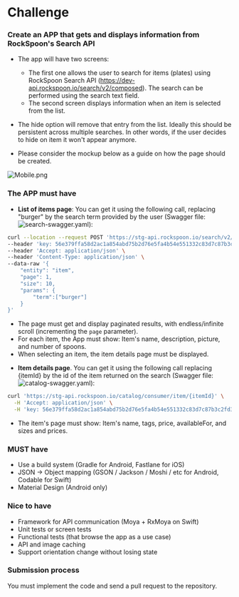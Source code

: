 # Challenge


### Create an APP that gets and displays information from RockSpoon's Search API

- The app will have two screens:
  - The first one allows the user to search for items (plates) using RockSpoon Search API (https://dev-api.rockspoon.io/search/v2/composed). The search can be performed using the search text field. 
  - The second screen displays information when an item is selected from the list.


- The hide option will remove that entry from the list. Ideally this should be persistent across multiple searches. In other words, if the user decides to hide on item it won't appear anymore. 
- Please consider the mockup below as a guide on how the page should be created.


![Mobile.png](https://github.com/spoonrocker/cart-mobile-template/blob/main/Mobile.png)

### **The APP must have** ###

* __List of items page__: You can get it using the following call, replacing "burger" by the search term provided by the user (Swagger file: ![search-swagger.yaml](https://github.com/spoonrocker/cart-mobile-template/blob/main/search-swagger.yaml)):

```sh
curl --location --request POST 'https://stg-api.rockspoon.io/search/v2/composed' \
--header 'key: 56e379ffa58d2ac1a854abd75b2d76e5fa4b54e551332c83d7c87b3c2fd3caeada916dc330bab3cde7e72114874666cb6e94bd5c6e2b54fd1fbb41a99a9b85d7a3be2e2b1f8e5ba7ed75fbd170d0efaefe61d9b851815771d55048a53ebe34e0' \
--header 'Accept: application/json' \
--header 'Content-Type: application/json' \
--data-raw '{ 
    "entity": "item",
    "page": 1,
    "size": 10,
    "params": {
        "term":["burger"]
    }
}'
```

* The page must get and display paginated results, with endless/infinite scroll (incrementing the `page` parameter).
* For each item, the App must show: Item's name, description, picture, and number of spoons.
* When selecting an item, the item details page must be displayed.
   
  
- __Item details page__. You can get it using the following call replacing {itemId} by the id of the item returned on the search (Swagger file: ![catalog-swagger.yaml](https://github.com/spoonrocker/cart-mobile-template/blob/main/catalog-swagger.yaml)): 
```sh
curl 'https://stg-api.rockspoon.io/catalog/consumer/item/{itemId}' \
  -H 'Accept: application/json' \
  -H 'key: 56e379ffa58d2ac1a854abd75b2d76e5fa4b54e551332c83d7c87b3c2fd3caeada916dc330bab3cde7e72114874666cb6e94bd5c6e2b54fd1fbb41a99a9b85d7a3be2e2b1f8e5ba7ed75fbd170d0efaefe61d9b851815771d55048a53ebe34e0'
```
  * The item's page must show: Item's name, tags, price, availableFor, and sizes and prices.


### MUST have
* Use a build system (Gradle for Android, Fastlane for iOS)
* JSON -> Object mapping (GSON / Jackson / Moshi / etc for Android, Codable for Swift)
* Material Design (Android only)

### Nice to have
* Framework for API communication (Moya + RxMoya on Swift)
* Unit tests or screen tests
* Functional tests (that browse the app as a use case)
* API and image caching
* Support orientation change without losing state

### Submission process

You must implement the code and send a pull request to the repository. 
